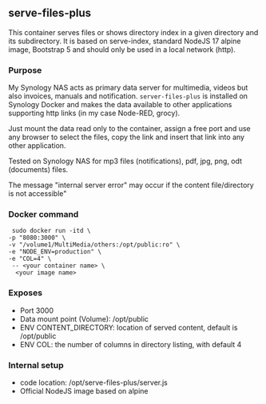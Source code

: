 ## serve-files-plus

This container serves files or shows directory index in a given directory and its subdirectory.
It is based on serve-index, standard NodeJS 17 alpine image, Bootstrap 5 and should only be used in a local network (http).

### Purpose

My Synology NAS acts as primary data server for multimedia, videos but also invoices, manuals and notification. `server-files-plus` is installed on Synology Docker and makes the data available to other applications supporting http links (in my case Node-RED, grocy).

Just mount the data read only to the container, assign a free port and use any browser to select the files, copy the link and insert that link into any other application.

Tested on Synology NAS for mp3 files (notifications), pdf, jpg, png, odt (documents) files.

The message "internal server error" may occur if the content file/directory is not accessible"

### Docker command

```Docker
 sudo docker run -itd \
-p "8080:3000" \
-v "/volume1/MultiMedia/others:/opt/public:ro" \
-e "NODE_ENV=production" \
-e "COL=4" \
 -- <your container name> \
  <your image name>
```

### Exposes

- Port 3000
- Data mount point (Volume): /opt/public
- ENV CONTENT_DIRECTORY: location of served content, default is /opt/public
- ENV COL: the number of columns in directory listing, with default 4

### Internal setup

- code location: /opt/serve-files-plus/server.js
- Official NodeJS image based on alpine
